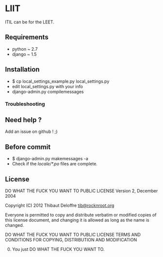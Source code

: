 # LIIT

ITIL can be for the LEET.

## Requirements

* python ~ 2.7
* django ~ 1.5

## Installation

* $ cp local_settings_example.py local_settings.py
* edit local_settings.py with your info
* django-admin.py compilemessages

### Troubleshooting

## Need help ?

Add an issue on github ! ;)

## Before commit

* $ django-admin.py makemessages -a
* Check if the _locale/*.po_ files are complete.

## License

DO WHAT THE FUCK YOU WANT TO PUBLIC LICENSE
       Version 2, December 2004

Copyright (C) 2012 Thibaut Deloffre <tib@rocknroot.org>

Everyone is permitted to copy and distribute verbatim or modified
copies of this license document, and changing it is allowed as long
as the name is changed.

DO WHAT THE FUCK YOU WANT TO PUBLIC LICENSE
TERMS AND CONDITIONS FOR COPYING, DISTRIBUTION AND MODIFICATION

0. You just DO WHAT THE FUCK YOU WANT TO.
